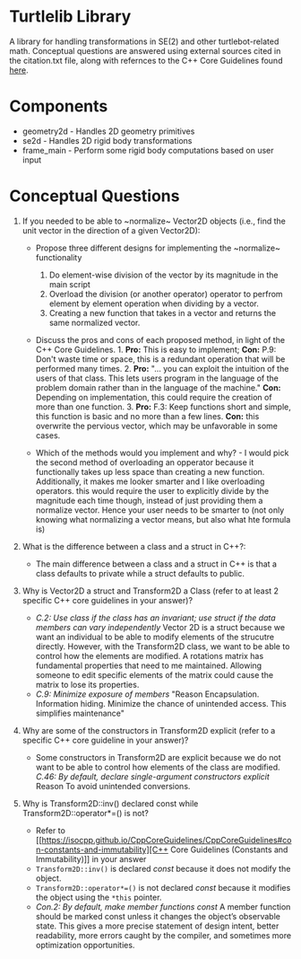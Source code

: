# Turtlelib Library
A library for handling transformations in SE(2) and other turtlebot-related math.
Conceptual questions are answered using external sources cited in the citation.txt file, along with refernces to the C++ Core Guidelines found [here](https://isocpp.github.io/CppCoreGuidelines/CppCoreGuidelines#main). 

# Components
- geometry2d - Handles 2D geometry primitives
- se2d - Handles 2D rigid body transformations
- frame_main - Perform some rigid body computations based on user input

# Conceptual Questions
1. If you needed to be able to ~normalize~ Vector2D objects (i.e., find the unit vector in the direction of a given Vector2D):
   - Propose three different designs for implementing the ~normalize~ functionality
        1. Do element-wise division of the vector by its magnitude in the main script
        2. Overload the division (or another operator) operator to perfrom element by element operation when dividing by a vector.
        3. Creating a new function that takes in a vector and returns the same normalized vector.
   - Discuss the pros and cons of each proposed method, in light of the C++ Core Guidelines.
         1. **Pro:** This is easy to implement; **Con:** P.9: Don't waste time or space, this is a redundant operation that will be performed many times. 
         <!-- Begin Citation [2] -->
         2. **Pro:** "... you can exploit the intuition of the users of that class. This lets users program in the language of the problem domain rather than in the language of the machine." **Con:** Depending on implementation, this could require the creation of more than one function.
         <!-- End Citation [2] -->
         3. **Pro:** F.3: Keep functions short and simple, this function is basic and no more than a few lines. **Con:** this overwrite the pervious vector, which may be unfavorable in some cases.

   - Which of the methods would you implement and why?
         - I would pick the second method of overloading an opperator because it functionally takes up less space than creating a new function. Additionally, it makes me looker smarter and I like overloading operators. this would require the user to explicitly divide by the magnitude each time though, instead of just providing them a normalize vector. Hence your user needs to be smarter to (not only knowing what normalizing a vector means, but also what hte formula is)

2. What is the difference between a class and a struct in C++?:   <!-- Begin Citation [3] -->  
    - The main difference between a class and a struct in C++ is that a class defaults to private while a struct defaults to public.

<!-- End Citation [3] -->

3. Why is Vector2D a struct and Transform2D a Class (refer to at least 2 specific C++ core guidelines in your answer)?
   - *C.2: Use class if the class has an invariant; use struct if the data members can vary independently* Vector 2D is a struct because we want an individual to be able to modify elements of the strucutre directly. However, with the Transform2D class, we want to be able to control how the elements are modified. A rotations matrix has fundamental properties that need to me maintained. Allowing someone to edit specific elements of the matrix could cause the matrix to lose its properties. 
   - *C.9: Minimize exposure of members* "Reason Encapsulation. Information hiding. Minimize the chance of unintended access. This simplifies maintenance" 


4. Why are some of the constructors in Transform2D explicit (refer to a specific C++ core guideline in your answer)?
   - Some constructors in Transform2D are explicit because we do not want to be able to control how elements of the class are modified. *C.46: By default, declare single-argument constructors explicit* Reason To avoid unintended conversions.


5. Why is Transform2D::inv() declared const while Transform2D::operator*=() is not?
   - Refer to [[https://isocpp.github.io/CppCoreGuidelines/CppCoreGuidelines#con-constants-and-immutability][C++ Core Guidelines (Constants and Immutability)]] in your answer
   - `Transform2D::inv()` is declared *const* because it does not modify the object.
   - `Transform2D::operator*=()` is not declared *const* because it modifies the object using the `*this` pointer. 
   - *Con.2: By default, make member functions const* A member function should be marked const unless it changes the object’s observable state. This gives a more precise statement of design intent, better readability, more errors caught by the compiler, and sometimes more optimization opportunities.
